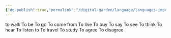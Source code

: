 ```yaml
---
{"dg-publish":true,"permalink":"/digital-garden/language/languages-important-verbs-to-learn/","updated":"2023-12-08T17:54:37.474-07:00"}
---
```


to walk
To be
To go
To come from 
To live 
To buy
To say
To see
To think 
To hear 
To listen to 
To travel 
To study 
To agree 
To disagree 